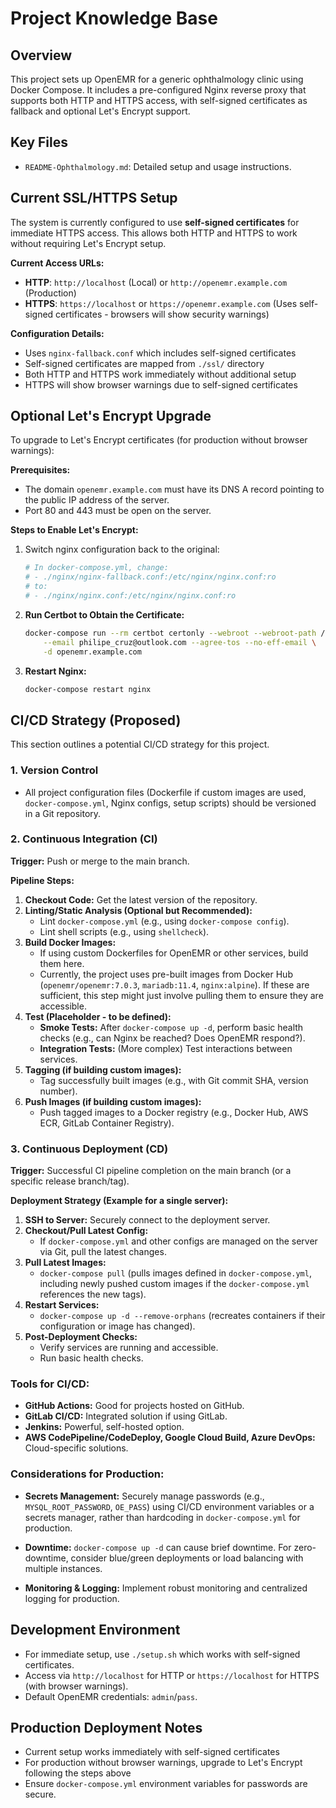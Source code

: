 # Project Knowledge Base

## Overview

This project sets up OpenEMR for a generic ophthalmology clinic using Docker Compose. It includes a pre-configured Nginx reverse proxy that supports both HTTP and HTTPS access, with self-signed certificates as fallback and optional Let's Encrypt support.

## Key Files
- `README-Ophthalmology.md`: Detailed setup and usage instructions.

## Current SSL/HTTPS Setup

The system is currently configured to use **self-signed certificates** for immediate HTTPS access. This allows both HTTP and HTTPS to work without requiring Let's Encrypt setup.

**Current Access URLs:**
- **HTTP**: `http://localhost` (Local) or `http://openemr.example.com` (Production)
- **HTTPS**: `https://localhost` or `https://openemr.example.com` (Uses self-signed certificates - browsers will show security warnings)

**Configuration Details:**
- Uses `nginx-fallback.conf` which includes self-signed certificates
- Self-signed certificates are mapped from `./ssl/` directory
- Both HTTP and HTTPS work immediately without additional setup
- HTTPS will show browser warnings due to self-signed certificates

## Optional Let's Encrypt Upgrade

To upgrade to Let's Encrypt certificates (for production without browser warnings):

**Prerequisites:**
- The domain `openemr.example.com` must have its DNS A record pointing to the public IP address of the server.
- Port 80 and 443 must be open on the server.

**Steps to Enable Let's Encrypt:**
1. Switch nginx configuration back to the original:
   ```bash
   # In docker-compose.yml, change:
   # - ./nginx/nginx-fallback.conf:/etc/nginx/nginx.conf:ro
   # to:
   # - ./nginx/nginx.conf:/etc/nginx/nginx.conf:ro
   ```

2. **Run Certbot to Obtain the Certificate:**
   ```bash
   docker-compose run --rm certbot certonly --webroot --webroot-path /var/www/certbot \
       --email philipe_cruz@outlook.com --agree-tos --no-eff-email \
       -d openemr.example.com
   ```

3. **Restart Nginx:**
   ```bash
   docker-compose restart nginx
   ```

## CI/CD Strategy (Proposed)

This section outlines a potential CI/CD strategy for this project.

### 1. Version Control
- All project configuration files (Dockerfile if custom images are used, `docker-compose.yml`, Nginx configs, setup scripts) should be versioned in a Git repository.

### 2. Continuous Integration (CI)

**Trigger:** Push or merge to the main branch.

**Pipeline Steps:**
1.  **Checkout Code:** Get the latest version of the repository.
2.  **Linting/Static Analysis (Optional but Recommended):**
    *   Lint `docker-compose.yml` (e.g., using `docker-compose config`).
    *   Lint shell scripts (e.g., using `shellcheck`).
3.  **Build Docker Images:**
    *   If using custom Dockerfiles for OpenEMR or other services, build them here.
    *   Currently, the project uses pre-built images from Docker Hub (`openemr/openemr:7.0.3`, `mariadb:11.4`, `nginx:alpine`). If these are sufficient, this step might just involve pulling them to ensure they are accessible.
4.  **Test (Placeholder - to be defined):**
    *   **Smoke Tests:** After `docker-compose up -d`, perform basic health checks (e.g., can Nginx be reached? Does OpenEMR respond?).
    *   **Integration Tests:** (More complex) Test interactions between services.
5.  **Tagging (if building custom images):**
    *   Tag successfully built images (e.g., with Git commit SHA, version number).
6.  **Push Images (if building custom images):**
    *   Push tagged images to a Docker registry (e.g., Docker Hub, AWS ECR, GitLab Container Registry).

### 3. Continuous Deployment (CD)

**Trigger:** Successful CI pipeline completion on the main branch (or a specific release branch/tag).

**Deployment Strategy (Example for a single server):**

1.  **SSH to Server:** Securely connect to the deployment server.
2.  **Checkout/Pull Latest Config:**
    *   If `docker-compose.yml` and other configs are managed on the server via Git, pull the latest changes.
3.  **Pull Latest Images:**
    *   `docker-compose pull` (pulls images defined in `docker-compose.yml`, including newly pushed custom images if the `docker-compose.yml` references the new tags).
4.  **Restart Services:**
    *   `docker-compose up -d --remove-orphans` (recreates containers if their configuration or image has changed).
5.  **Post-Deployment Checks:**
    *   Verify services are running and accessible.
    *   Run basic health checks.

### Tools for CI/CD:
-   **GitHub Actions:** Good for projects hosted on GitHub.
-   **GitLab CI/CD:** Integrated solution if using GitLab.
-   **Jenkins:** Powerful, self-hosted option.
-   **AWS CodePipeline/CodeDeploy, Google Cloud Build, Azure DevOps:** Cloud-specific solutions.

### Considerations for Production:
-   **Secrets Management:** Securely manage passwords (e.g., `MYSQL_ROOT_PASSWORD`, `OE_PASS`) using CI/CD environment variables or a secrets manager, rather than hardcoding in `docker-compose.yml` for production.

-   **Downtime:** `docker-compose up -d` can cause brief downtime. For zero-downtime, consider blue/green deployments or load balancing with multiple instances.
-   **Monitoring & Logging:** Implement robust monitoring and centralized logging for production.

## Development Environment
 - For immediate setup, use `./setup.sh` which works with self-signed certificates.
- Access via `http://localhost` for HTTP or `https://localhost` for HTTPS (with browser warnings).
- Default OpenEMR credentials: `admin`/`pass`.

## Production Deployment Notes
- Current setup works immediately with self-signed certificates
- For production without browser warnings, upgrade to Let's Encrypt following the steps above
- Ensure `docker-compose.yml` environment variables for passwords are secure.
